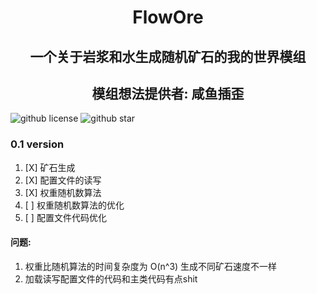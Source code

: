 # 
## 

<center>
<h1> FlowOre </h1>
<h2> 一个关于岩浆和水生成随机矿石的我的世界模组</h2>
<h2> 模组想法提供者: 咸鱼插歪 </h2>
</center>

![github license](https://img.shields.io/badge/license-MIT-blue.svg)
![github star](https://badgen.net/github/stars/YOM667/FlowOre)

### 0.1 version
1. [X] 矿石生成
2. [X] 配置文件的读写
3. [X] 权重随机数算法
4. [ ] 权重随机数算法的优化
5. [ ] 配置文件代码优化

#### 问题: 
1. 权重比随机算法的时间复杂度为 O(n^3) 生成不同矿石速度不一样
2. 加载读写配置文件的代码和主类代码有点shit

